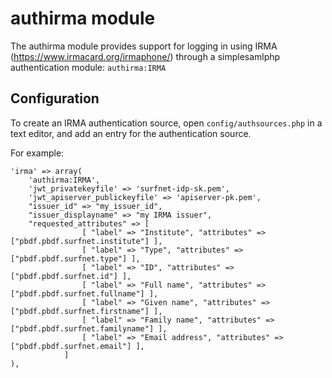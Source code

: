 authirma module
================

The authirma module provides support for logging in using IRMA
(https://www.irmacard.org/irmaphone/) through a simplesamlphp authentication module:
`authirma:IRMA`


## Configuration

To create an IRMA authentication source, open
`config/authsources.php` in a text editor, and add an entry for the
authentication source.

For example:

    'irma' => array(
        'authirma:IRMA',
        'jwt_privatekeyfile' => 'surfnet-idp-sk.pem',
        'jwt_apiserver_publickeyfile' => 'apiserver-pk.pem',
        "issuer_id" => "my_issuer_id",
        "issuer_displayname" => "my IRMA issuer",
        "requested_attributes" => [
                    [ "label" => "Institute", "attributes" => ["pbdf.pbdf.surfnet.institute"] ],
                    [ "label" => "Type", "attributes" => ["pbdf.pbdf.surfnet.type"] ],
                    [ "label" => "ID", "attributes" => ["pbdf.pbdf.surfnet.id"] ],
                    [ "label" => "Full name", "attributes" => ["pbdf.pbdf.surfnet.fullname"] ],
                    [ "label" => "Given name", "attributes" => ["pbdf.pbdf.surfnet.firstname"] ],
                    [ "label" => "Family name", "attributes" => ["pbdf.pbdf.surfnet.familyname"] ],
                    [ "label" => "Email address", "attributes" => ["pbdf.pbdf.surfnet.email"] ],
                ]
    ),
